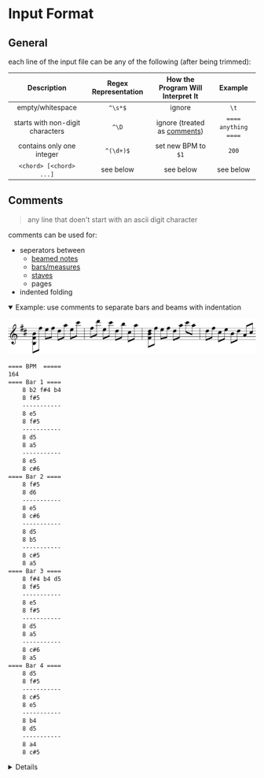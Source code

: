 # Input Format
## General
  
each line of the input file can be any of the following (after being trimmed):

|           Description            | Regex Representation |     How the Program Will Interpret It     |       Example        |
| :------------------------------: | :------------------: | :---------------------------------------: | :------------------: |
|         empty/whitespace         |       `^\s*$`        |                  ignore                   |         `\t`         |
| starts with non-digit characters |        `^\D`         | ignore (treated as [comments](#comments)) | `==== anything ====` |
|    contains only one integer     |      `^(\d+)$`       |            set new BPM to `$1`            |        `200`         |
|     `<chord> [<chord> ...]`      |      see below       |                 see below                 |      see below       |

## Comments
> any line that doen't start with an ascii digit character

comments can be used for:

- seperators between 
    - [beamed notes](https://en.wikipedia.org/wiki/Beam_(music))
    - [bars/measures](https://en.wikipedia.org/wiki/Bar_(music))
    - [staves](https://en.wikipedia.org/wiki/Staff_(music))
    - pages
- indented folding

<details open><summary>Example: use comments to separate bars and beams with indentation</summary>

![](../assets/comment.png)
```
==== BPM  =====
164
==== Bar 1 ====
	8 b2 f#4 b4
	8 f#5
	-----------
	8 e5
	8 f#5
	-----------
	8 d5
	8 a5
	-----------
	8 e5
	8 c#6
==== Bar 2 ====
	8 f#5
	8 d6
	-----------
	8 e5
	8 c#6
	-----------
	8 d5
	8 b5
	-----------
	8 c#5
	8 a5
==== Bar 3 ====
	8 f#4 b4 d5
	8 f#5
	-----------
	8 e5
	8 f#5
	-----------
	8 d5
	8 a5
	-----------
	8 c#6
	8 a5
==== Bar 4 ====
	8 d5
	8 f#5
	-----------
	8 c#5
	8 e5
	-----------
	8 b4
	8 d5
	-----------
	8 a4
	8 c#5
```
<details>

<details><summary></summary><details>
